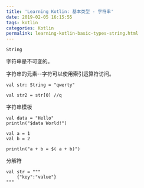 ```yaml
---
title: 'Learning Kotlin: 基本类型 - 字符串'
date: 2019-02-05 16:15:55
tags: kotlin
categories: Kotlin
permalink: learning-kotlin-basic-types-string.html
---
```




`String`

字符串是不可变的。 

字符串的元素--字符可以使用索引运算符访问。 

```
val str: String = "qwerty"

val str2 = str[0] //q
```



字符串模板

```
val data = "Hello"
println("$data World!")
```

```
val a = 1
val b = 2

println("a + b = $( a + b)")
```



分解符

```
val str = """
	{"key":"value"}
"""
```

